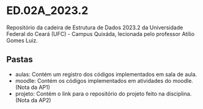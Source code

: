 # ED.02A_2023.2
Repositório da cadeira de Estrutura de Dados 2023.2 da Universidade Federal do Ceará (UFC) - Campus Quixáda,  lecionada pelo professor Atílio Gomes Luiz.

## Pastas
- aulas: Contém um registro dos códigos implementados em sala de aula.
- moodle: Contém os códigos implementados em atividades do moodle. (Nota da AP1)
- projeto: Contém o link para o repositório do projeto feito na disciplina. (Nota da AP2)